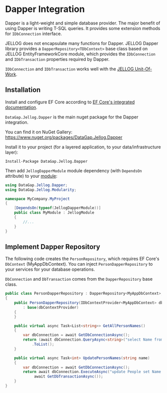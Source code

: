 # Dapper Integration

Dapper is a light-weight and simple database provider. The major benefit of using Dapper is writing T-SQL queries. It provides  some extension methods for `IDbConnection` interface.

JELLOG does not encapsulate many functions for Dapper. JELLOG Dapper library provides a `DapperRepository<TDbContext>` base class based on  JELLOG EntityFrameworkCore module, which provides the `IDbConnection` and `IDbTransaction` properties required by Dapper.

`IDbConnection` and `IDbTransaction` works well with the [JELLOG Unit-Of-Work](Unit-Of-Work.md).

## Installation

Install and configure EF Core according to [EF Core's integrated documentation](Entity-Framework-Core.md).

`DataGap.Jellog.Dapper` is the main nuget package for the Dapper integration. 

You can find it on NuGet Gallery: https://www.nuget.org/packages/DataGap.Jellog.Dapper

Install it to your project (for a layered application, to your data/infrastructure layer):

```shell
Install-Package DataGap.Jellog.Dapper
```

Then add `JellogDapperModule` module dependency (with `DependsOn` attribute) to your [module](Module-Development-Basics.md):

````C#
using DataGap.Jellog.Dapper;
using DataGap.Jellog.Modularity;

namespace MyCompany.MyProject
{
    [DependsOn(typeof(JellogDapperModule))]
    public class MyModule : JellogModule
    {
        //...
    }
}
````

## Implement Dapper Repository

The following code creates the `PersonRepository`, which requires EF Core's `DbContext` (MyAppDbContext).
You can inject `PersonDapperRepository` to your services for your database operations.

`DbConnection` and `DbTransaction` comes from the `DapperRepository` base class.

```C#
public class PersonDapperRepository : DapperRepository<MyAppDbContext>, ITransientDependency
{
    public PersonDapperRepository(IDbContextProvider<MyAppDbContext> dbContextProvider)
        : base(dbContextProvider)
    {
    }

    public virtual async Task<List<string>> GetAllPersonNames()
    {
        var dbConnection = await GetDbConnectionAsync();
        return (await dbConnection.QueryAsync<string>("select Name from People", transaction:  await GetDbTransactionAsync()))
            .ToList();
    }

    public virtual async Task<int> UpdatePersonNames(string name)
    {
        var dbConnection = await GetDbConnectionAsync();
        return await dbConnection.ExecuteAsync("update People set Name = @NewName", new { NewName = name },
             await GetDbTransactionAsync());
    }
}
```
